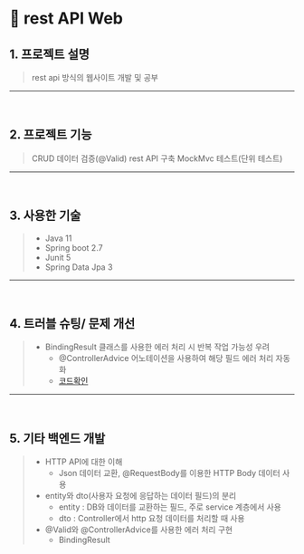 #  📌 rest API Web

## 1. 프로젝트 설명
> rest api 방식의 웹사이트 개발 및 공부

* * *

</br>

## 2. 프로젝트 기능
> CRUD
> 데이터 검증(@Valid)
> rest API 구축
> MockMvc 테스트(단위 테스트)

* * *

</br>

## 3. 사용한 기술
> - Java 11
> - Spring boot 2.7
> - Junit 5
> - Spring Data Jpa 3


* * *

</br>

## 4. 트러블 슈팅/ 문제 개선
> - BindingResult 클래스를 사용한 에러 처리 시 반복 작업 가능성 우려
>   - @ControllerAdvice 어노테이션을 사용하여 해당 필드 에러 처리 자동화
>   - [코드확인](https://github.com/ksungsu/rest-api-web/blob/ea8399d1dc17394b6ec28c1483d7e434a5db43a2/src/main/java/com/sungsu/controller/ExceptionController.java#L16)

* * *

</br>

## 5. 기타 백엔드 개발
> - HTTP API에 대한 이해
>   - Json 데이터 교환, @RequestBody를 이용한 HTTP Body 데이터 사용
> - entity와 dto(사용자 요청에 응답하는 데이터 필드)의 분리
>   - entity : DB와 데이터를 교환하는 필드, 주로 service 계층에서 사용
>   - dto : Controller에서 http 요청 데이터를 처리할 때 사용
> - @Valid와 @ControllerAdvice를 사용한 에러 처리 구현
>   - BindingResult

